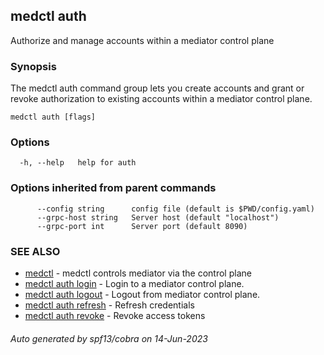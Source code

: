 ## medctl auth

Authorize and manage accounts within a mediator control plane

### Synopsis

The medctl auth command group lets you create accounts and grant or revoke
authorization to existing accounts within a mediator control plane.

```
medctl auth [flags]
```

### Options

```
  -h, --help   help for auth
```

### Options inherited from parent commands

```
      --config string      config file (default is $PWD/config.yaml)
      --grpc-host string   Server host (default "localhost")
      --grpc-port int      Server port (default 8090)
```

### SEE ALSO

* [medctl](medctl.md)	 - medctl controls mediator via the control plane
* [medctl auth login](medctl_auth_login.md)	 - Login to a mediator control plane.
* [medctl auth logout](medctl_auth_logout.md)	 - Logout from mediator control plane.
* [medctl auth refresh](medctl_auth_refresh.md)	 - Refresh credentials
* [medctl auth revoke](medctl_auth_revoke.md)	 - Revoke access tokens

###### Auto generated by spf13/cobra on 14-Jun-2023
